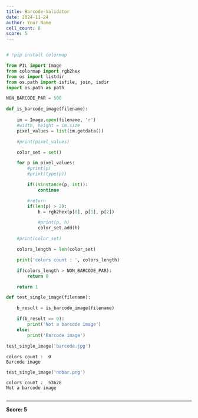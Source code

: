 ```yaml
---
title: Barcode-Validator
date: 2024-11-24
author: Your Name
cell_count: 8
score: 5
---
```


```python

```


```python
# !pip install colormap
```


```python
from PIL import Image
from colormap import rgb2hex
from os import listdir
from os.path import isfile, join, isdir
import os.path as path
```


```python
NON_BARCODE_PAR = 500

def is_barcode_image(filename):
    
    im = Image.open(filename, 'r')
    #width, height = im.size
    pixel_values = list(im.getdata())

    #print(pixel_values)

    color_set = set()

    for p in pixel_values:
        #print(p)
        #print(type(p))

        if(isinstance(p, int)):
            continue

        #return
        if(len(p) > 2):
            h = rgb2hex(p[0], p[1], p[2])

            #print(p, h)
            color_set.add(h)

    #print(color_set)

    colors_length = len(color_set)

    print('colors count : ', colors_length)

    if(colors_length > NON_BARCODE_PAR):
        return 0

    return 1
```


```python
def test_single_image(filename):

    b_result = is_barcode_image(filename)

    if(b_result == 0):
        print('Not a barcode image')
    else:
        print('Barcode image')
```


```python
test_single_image('barcode.jpg')
```

    colors count :  0
    Barcode image



```python
test_single_image('nobar.png')
```

    colors count :  53628
    Not a barcode image



```python

```


---
**Score: 5**